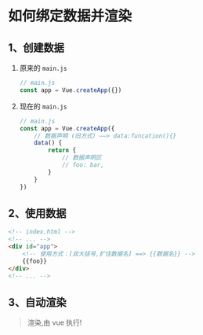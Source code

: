 # 如何绑定数据并渲染

## 1、创建数据
1. 原来的 ` main.js `
    ```js
    // main.js
    const app = Vue.createApp({})
    ```
2. 现在的 ` main.js `
    ```js
    // main.js
    const app = Vue.createApp({
        // 数据声明 (旧方式) ——> data:funcation(){} 
        data() {
            return {
                // 数据声明区
                // foo: bar,
            }
        }
    })
    ```

## 2、使用数据
```html
<!-- index.html -->
<!-- ... -->
<div id="app">
    <!-- 使用方式：[双大括号,扩住数据名] ==> {{数据名}} -->
    {{foo}}
</div>
<!-- ... -->
```

## 3、自动渲染
>渲染,由 vue 执行!
